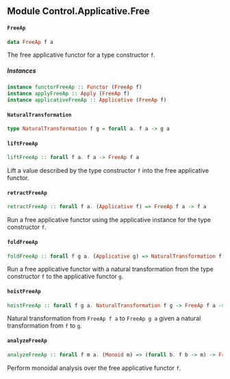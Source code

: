 ## Module Control.Applicative.Free

#### `FreeAp`

``` purescript
data FreeAp f a
```

The free applicative functor for a type constructor `f`.

##### Instances
``` purescript
instance functorFreeAp :: Functor (FreeAp f)
instance applyFreeAp :: Apply (FreeAp f)
instance applicativeFreeAp :: Applicative (FreeAp f)
```

#### `NaturalTransformation`

``` purescript
type NaturalTransformation f g = forall a. f a -> g a
```

#### `liftFreeAp`

``` purescript
liftFreeAp :: forall f a. f a -> FreeAp f a
```

Lift a value described by the type constructor `f` into
the free applicative functor.

#### `retractFreeAp`

``` purescript
retractFreeAp :: forall f a. (Applicative f) => FreeAp f a -> f a
```

Run a free applicative functor using the applicative instance for
the type constructor `f`.

#### `foldFreeAp`

``` purescript
foldFreeAp :: forall f g a. (Applicative g) => NaturalTransformation f g -> FreeAp f a -> g a
```

Run a free applicative functor with a natural transformation from
the type constructor `f` to the applicative functor `g`.

#### `hoistFreeAp`

``` purescript
hoistFreeAp :: forall f g a. NaturalTransformation f g -> FreeAp f a -> FreeAp g a
```

Natural transformation from `FreeAp f a` to `FreeAp g a` given a
natural transformation from `f` to `g`.

#### `analyzeFreeAp`

``` purescript
analyzeFreeAp :: forall f m a. (Monoid m) => (forall b. f b -> m) -> FreeAp f a -> m
```

Perform monoidal analysis over the free applicative functor `f`.



